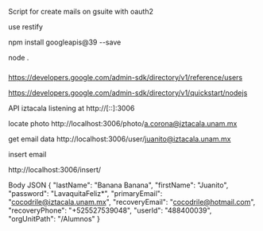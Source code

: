 Script for create mails on gsuite with oauth2

use restify

npm install googleapis@39 --save

node .


###

https://developers.google.com/admin-sdk/directory/v1/reference/users

https://developers.google.com/admin-sdk/directory/v1/quickstart/nodejs


API
iztacala listening at http://[::]:3006

locate photo
http://localhost:3006/photo/a.corona@iztacala.unam.mx

get email data
http://localhost:3006/user/juanito@iztacala.unam.mx

insert email

http://localhost:3006/insert/

Body JSON
{
	"lastName": "Banana Banana",
	"firstName": "Juanito",
	"password": "LavaquitaFeliz*",
	"primaryEmail": "cocodrile@iztacala.unam.mx",
	"recoveryEmail": "cocodrile@hotmail.com",
	"recoveryPhone": "+525527539048",
	"userId": "488400039",
	"orgUnitPath": "/Alumnos"
}